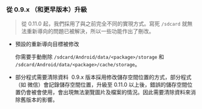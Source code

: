 ### 從 0.9.x （和更早版本）升級

> 從 0.11.0 起，我們採用了與之前完全不同的實現方式。寫死 `/sdcard` 就無法重新導向的問題已被解決，所以一些功能作出了刪改。

* 預設的重新導向目標被修改
  
  你需要手動刪除 `/sdcard/Android/data/<package>/storage` 和 `/sdcard/Android/data/<package>/cache/storage`。

* 部分程式需要清除資料
  0.9.x 版本採用修改儲存空間位置的方式，部分程式（如 微信）會記錄儲存空間位置，升級至 0.11.0 以上後，錯誤的儲存空間位置仍會被會使用，會出現無法瀏覽圖片及檔案的情況。因此需要清除資料來消除舊版本的影響。
